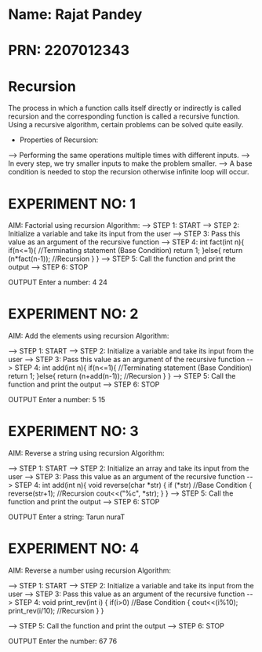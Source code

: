 # Name: Rajat Pandey
# PRN: 2207012343

# Recursion
The process in which a function calls itself directly or indirectly is called recursion and the corresponding function is called a recursive function. 
Using a recursive algorithm, certain problems can be solved quite easily.

* Properties of Recursion:

--> Performing the same operations multiple times with different inputs.
--> In every step, we try smaller inputs to make the problem smaller.
--> A base condition is needed to stop the recursion otherwise infinite loop will occur.

# EXPERIMENT NO: 1
AIM: Factorial using recursion
Algorithm: 
--> STEP 1: START
--> STEP 2: Initialize a variable and take its input from the user
--> STEP 3: Pass this value as an argument of the recursive function
--> STEP 4: 
int fact(int n){
    if(n<=1){ //Terminating statement (Base Condition)
        return 1;
    }else{
        return (n*fact(n-1)); //Recursion
    }
}
--> STEP 5: Call the function and print the output
--> STEP 6: STOP

OUTPUT
Enter a number: 4
24

# EXPERIMENT NO: 2
AIM: Add the elements using recursion
Algorithm: 

--> STEP 1: START
--> STEP 2: Initialize a variable and take its input from the user
--> STEP 3: Pass this value as an argument of the recursive function
--> STEP 4: 
int add(int n){
    if(n<=1){ //Terminating statement (Base Condition)
        return 1;
    }else{
        return (n+add(n-1)); //Recursion
    }
}
--> STEP 5: Call the function and print the output
--> STEP 6: STOP

OUTPUT
Enter a number: 5
15

# EXPERIMENT NO: 3
AIM: Reverse a string using recursion
Algorithm: 

--> STEP 1: START
--> STEP 2: Initialize an array and take its input from the user
--> STEP 3: Pass this value as an argument of the recursive function
--> STEP 4: 
int add(int n){
   void reverse(char *str)
{
   if (*str) //Base Condition
   {
       reverse(str+1); //Recursion
       cout<<("%c", *str);
   }
}
--> STEP 5: Call the function and print the output
--> STEP 6: STOP

OUTPUT
Enter a string: Tarun
nuraT

# EXPERIMENT NO: 4
AIM: Reverse a number using recursion
Algorithm: 

--> STEP 1: START
--> STEP 2: Initialize a variable and take its input from the user
--> STEP 3: Pass this value as an argument of the recursive function
--> STEP 4: 
void print_rev(int i)
    {
        if(i>0) //Base Condition
        {
            cout<<(i%10);
            print_rev(i/10); //Recursion
        }
    }

--> STEP 5: Call the function and print the output
--> STEP 6: STOP

OUTPUT
Enter the number: 67
76





